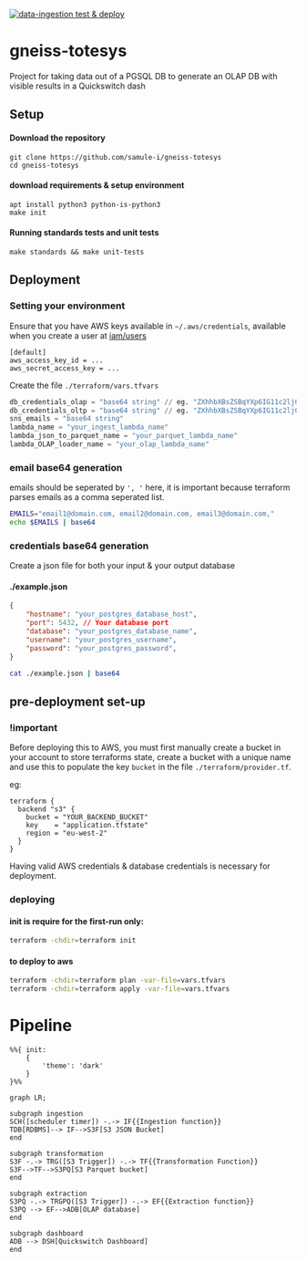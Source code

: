 [![data-ingestion test & deploy](https://github.com/samule-i/gneiss-totesys/actions/workflows/test_deploy.yml/badge.svg)](https://github.com/samule-i/gneiss-totesys/actions/workflows/test_deploy.yml)

# gneiss-totesys
Project for taking data out of a PGSQL DB to generate an OLAP DB with visible results in a Quickswitch dash

## Setup

#### Download the repository
```
git clone https://github.com/samule-i/gneiss-totesys
cd gneiss-totesys
```
#### download requirements & setup environment
```
apt install python3 python-is-python3
make init
```
#### Running standards tests and unit tests
```
make standards && make unit-tests
```

## Deployment
### Setting your environment
Ensure that you have AWS keys available in `~/.aws/credentials`, available when you create a user at [iam/users](https://us-east-1.console.aws.amazon.com/iam/home?region=eu-north-1#/users)
```
[default]
aws_access_key_id = ...
aws_secret_access_key = ...
```
Create the file `./terraform/vars.tfvars`

```tf
db_credentials_olap = "base64 string" // eg. "ZXhhbXBsZSBqYXp6IG11c2ljCg...=="
db_credentials_oltp = "base64 string" // eg. "ZXhhbXBsZSBqYXp6IG11c2ljCg...=="
sns_emails = "base64 string"
lambda_name = "your_ingest_lambda_name"
lambda_json_to_parquet_name = "your_parquet_lambda_name"
lambda_OLAP_loader_name = "your_olap_lambda_name"
```

### email base64 generation
emails should be seperated by `', '` here, it is important because terraform parses emails as a comma seperated list.
```sh
EMAILS="email1@domain.com, email2@domain.com, email3@domain.com,"
echo $EMAILS | base64
```

### credentials base64 generation
Create a json file for both your input & your output database
#### ./example.json
```json
{
    "hostname": "your_postgres_database_host",
    "port": 5432, // Your database port
    "database": "your_postgres_database_name",
    "username": "your_postgres_username",
    "password": "your_postgres_password",
}
```

```sh
cat ./example.json | base64
```

## pre-deployment set-up
### !important
Before deploying this to AWS, you must first manually create a bucket in your account to store terraforms state, create a bucket with a unique name and use this to populate the key `bucket` in the file `./terraform/provider.tf`.

eg:
```
terraform {
  backend "s3" {
    bucket = "YOUR_BACKEND_BUCKET"
    key    = "application.tfstate"
    region = "eu-west-2"
  }
}
```

Having valid AWS credentials & database credentials is necessary for deployment.

### deploying
#### init is require for the first-run only:
```sh
terraform -chdir=terraform init
```
#### to deploy to aws
```sh
terraform -chdir=terraform plan -var-file=vars.tfvars
terraform -chdir=terraform apply -var-file=vars.tfvars
```

# Pipeline
```mermaid
%%{ init: 
    {
        'theme': 'dark'
    }
}%%

graph LR;

subgraph ingestion
SCH([scheduler timer]) -.-> IF{{Ingestion function}}
TDB[RDBMS]--> IF-->S3F[S3 JSON Bucket]
end

subgraph transformation
S3F -.-> TRG([S3 Trigger]) -.-> TF{{Transformation Function}}
S3F-->TF-->S3PQ[S3 Parquet bucket]
end

subgraph extraction
S3PQ -.-> TRGPQ([S3 Trigger]) -.-> EF{{Extraction function}}
S3PQ --> EF-->ADB[OLAP database]
end

subgraph dashboard
ADB --> DSH[Quickswitch Dashboard]
end
```
